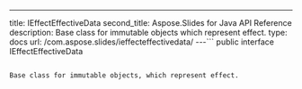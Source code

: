 ---
title: IEffectEffectiveData
second_title: Aspose.Slides for Java API Reference
description: Base class for immutable objects which represent effect.
type: docs
url: /com.aspose.slides/ieffecteffectivedata/
---```
public interface IEffectEffectiveData
```

Base class for immutable objects, which represent effect.
